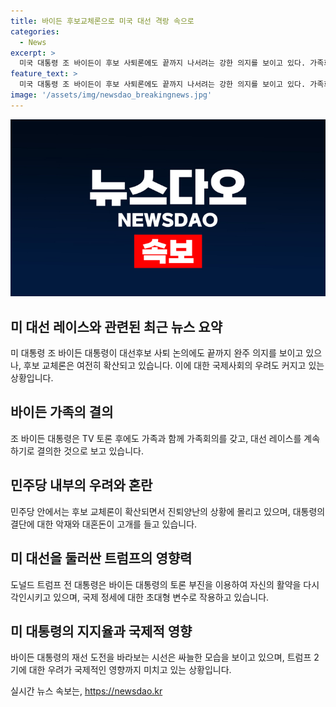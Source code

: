 ```yaml
---
title: 바이든 후보교체론으로 미국 대선 격랑 속으로
categories:
  - News
excerpt: >
  미국 대통령 조 바이든이 후보 사퇴론에도 끝까지 나서려는 강한 의지를 보이고 있다. 가족회의에서도 레이스를 계속해야 한다는 의견을 모았으며, 질 여사와 주변 측근들도 완주 의지를 지지하고 있다. 그러나 민주당 내에서는 후보 교체론이 확산되며 대선 레이스가 고소공포에 휩싸인 상황이다. 바이든의 TV토론 부진과 지지율 하락으로 인해 레이스의 향방이 불투명해졌으며, 트럼프의 재등장 가능성에 대한 우려가 커지고 있다. 미국 내외에서 바이든의 재선 가능성과 국제 정세에 대한 우려가 혼재하고 있으며, 레이스의 결과는 불분명한 상황이다.
feature_text: >
  미국 대통령 조 바이든이 후보 사퇴론에도 끝까지 나서려는 강한 의지를 보이고 있다. 가족회의에서도 레이스를 계속해야 한다는 의견을 모았으며, 질 여사와 주변 측근들도 완주 의지를 지지하고 있다. 그러나 민주당 내에서는 후보 교체론이 확산되며 대선 레이스가 고소공포에 휩싸인 상황이다. 바이든의 TV토론 부진과 지지율 하락으로 인해 레이스의 향방이 불투명해졌으며, 트럼프의 재등장 가능성에 대한 우려가 커지고 있다. 미국 내외에서 바이든의 재선 가능성과 국제 정세에 대한 우려가 혼재하고 있으며, 레이스의 결과는 불분명한 상황이다.
image: '/assets/img/newsdao_breakingnews.jpg'
---
```


<p><img src="/assets/img/newsdao_breakingnews.jpg" alt="koreaapp 속보" /></p>

<h2 data-ke-size="size26">미 대선 레이스와 관련된 최근 뉴스 요약</h2>

<p data-ke-size="size16">미 대통령 조 바이든 대통령이 대선후보 사퇴 논의에도 끝까지 완주 의지를 보이고 있으나, 후보 교체론은 여전히 확산되고 있습니다. 이에 대한 국제사회의 우려도 커지고 있는 상황입니다.</p>

<h2 data-ke-size="size26">바이든 가족의 결의</h2>

<p data-ke-size="size16">조 바이든 대통령은 TV 토론 후에도 가족과 함께 가족회의를 갖고, 대선 레이스를 계속하기로 결의한 것으로 보고 있습니다. </p>

<h2 data-ke-size="size26">민주당 내부의 우려와 혼란</h2>

<p data-ke-size="size16">민주당 안에서는 후보 교체론이 확산되면서 진퇴양난의 상황에 몰리고 있으며, 대통령의 결단에 대한 악재와 대혼돈이 고개를 들고 있습니다.</p>

<h2 data-ke-size="size26">미 대선을 둘러싼 트럼프의 영향력</h2>

<p data-ke-size="size16">도널드 트럼프 전 대통령은 바이든 대통령의 토론 부진을 이용하여 자신의 활약을 다시 각인시키고 있으며, 국제 정세에 대한 초대형 변수로 작용하고 있습니다.</p>

<h2 data-ke-size="size26">미 대통령의 지지율과 국제적 영향</h2>

<p data-ke-size="size16">바이든 대통령의 재선 도전을 바라보는 시선은 싸늘한 모습을 보이고 있으며, 트럼프 2기에 대한 우려가 국제적인 영향까지 미치고 있는 상황입니다.</p>
실시간 뉴스 속보는, <a href="https://newsdao.kr" rel="dofollow">https://newsdao.kr</a>


